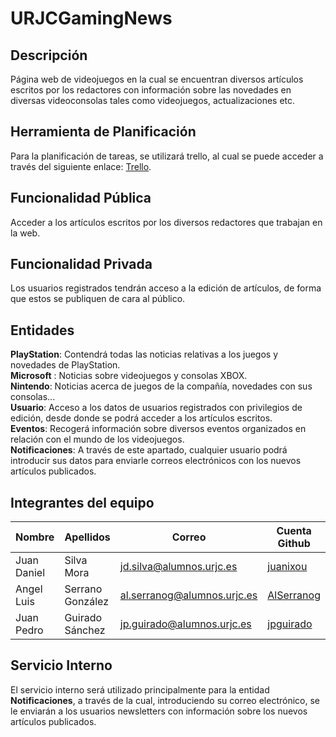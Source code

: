 # URJCGamingNews

## Descripción
Página web de videojuegos en la cual se encuentran diversos artículos escritos por los redactores con información sobre las novedades en diversas videoconsolas tales como videojuegos, actualizaciones etc.  

## Herramienta de Planificación
Para la planificación de tareas, se utilizará trello, al cual se puede acceder a través del siguiente enlace: [Trello](https://trello.com/b/LZSEqH9P/playurjc).

## Funcionalidad Pública
Acceder a los artículos escritos por los diversos redactores que trabajan en la web.

## Funcionalidad Privada
Los usuarios registrados tendrán acceso a la edición de artículos, de forma que estos se publiquen de cara al público.

## Entidades
**PlayStation**: Contendrá todas las noticias relativas a los juegos y novedades de PlayStation.  
**Microsoft** : Noticias sobre videojuegos y consolas XBOX.  
**Nintendo**: Noticias acerca de juegos de la compañía, novedades con sus consolas...  
**Usuario**: Acceso a los datos de usuarios registrados con privilegios de edición, desde donde se podrá acceder a los artículos escritos.  
**Eventos**: Recogerá información sobre diversos eventos organizados en relación con el mundo de los videojuegos.  
**Notificaciones**: A través de este apartado, cualquier usuario podrá introducir sus datos para enviarle correos electrónicos con los nuevos artículos publicados.  
## Integrantes del equipo
|Nombre     |Apellidos       |Correo                    |Cuenta Github
|-----------|----------------|--------------------------|---------------|
|Juan Daniel|Silva Mora      |[jd.silva@alumnos.urjc.es](mailto:jd.silva@alumnos.urjc.es)  |[juanixou](https://github.com/juanixou)
|Angel Luis |Serrano González|[al.serranog@alumnos.urjc.es](mailto:al.serranog@alumnos.urjc.es) |[AlSerranog](https://github.com/AlSerranog)
|Juan Pedro |Guirado Sánchez |[jp.guirado@alumnos.urjc.es](mailto:jp.guirado@alumnos.urjc.es) |[jpguirado](https://github.com/jpguirado)
 
## Servicio Interno
El servicio interno será utilizado principalmente para la entidad **Notificaciones**, a través de la cual, introduciendo su correo electrónico, se le enviarán a los usuarios newsletters con información sobre los nuevos artículos publicados.
